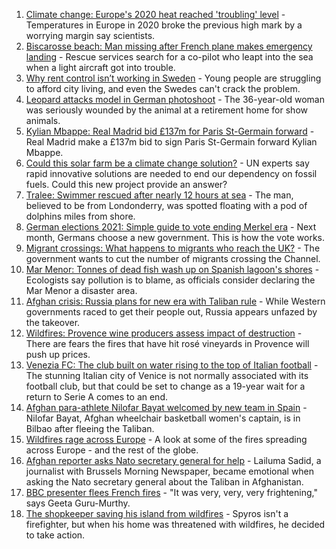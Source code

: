 1. [Climate change: Europe's 2020 heat reached 'troubling' level](https://www.bbc.co.uk/news/science-environment-58333124?at_medium=RSS&at_campaign=KARANGA) - Temperatures in Europe in 2020 broke the previous high mark by a worrying margin say scientists.
2. [Biscarosse beach: Man missing after French plane makes emergency landing](https://www.bbc.co.uk/news/world-europe-58329076?at_medium=RSS&at_campaign=KARANGA) - Rescue services search for a co-pilot who leapt into the sea when a light aircraft got into trouble.
3. [Why rent control isn’t working in Sweden](https://www.bbc.co.uk/news/business-58317555?at_medium=RSS&at_campaign=KARANGA) - Young people are struggling to afford city living, and even the Swedes can't crack the problem.
4. [Leopard attacks model in German photoshoot](https://www.bbc.co.uk/news/world-europe-58329080?at_medium=RSS&at_campaign=KARANGA) - The 36-year-old woman was seriously wounded by the animal at a retirement home for show animals.
5. [Kylian Mbappe: Real Madrid bid £137m for Paris St-Germain forward](https://www.bbc.co.uk/sport/football/58326817?at_medium=RSS&at_campaign=KARANGA) - Real Madrid make a £137m bid to sign Paris St-Germain forward Kylian Mbappe.
6. [Could this solar farm be a climate change solution?](https://www.bbc.co.uk/news/world-europe-58320618?at_medium=RSS&at_campaign=KARANGA) - UN experts say rapid innovative solutions are needed to end our dependency on fossil fuels. Could this new project provide an answer?
7. [Tralee: Swimmer rescued after nearly 12 hours at sea](https://www.bbc.co.uk/news/world-europe-58318023?at_medium=RSS&at_campaign=KARANGA) - The man, believed to be from Londonderry, was spotted floating with a pod of dolphins miles from shore.
8. [German elections 2021: Simple guide to vote ending Merkel era](https://www.bbc.co.uk/news/world-europe-58311108?at_medium=RSS&at_campaign=KARANGA) - Next month, Germans choose a new government. This is how the vote works.
9. [Migrant crossings: What happens to migrants who reach the UK?](https://www.bbc.co.uk/news/explainers-53734793?at_medium=RSS&at_campaign=KARANGA) - The government wants to cut the number of migrants crossing the Channel.
10. [Mar Menor: Tonnes of dead fish wash up on Spanish lagoon's shores](https://www.bbc.co.uk/news/world-europe-58311105?at_medium=RSS&at_campaign=KARANGA) - Ecologists say pollution is to blame, as officials consider declaring the Mar Menor a disaster area.
11. [Afghan crisis: Russia plans for new era with Taliban rule](https://www.bbc.co.uk/news/world-europe-58265934?at_medium=RSS&at_campaign=KARANGA) - While Western governments raced to get their people out, Russia appears unfazed by the takeover.
12. [Wildfires: Provence wine producers assess impact of destruction](https://www.bbc.co.uk/news/business-58299125?at_medium=RSS&at_campaign=KARANGA) - There are fears the fires that have hit rosé vineyards in Provence will push up prices.
13. [Venezia FC: The club built on water rising to the top of Italian football](https://www.bbc.co.uk/sport/football/57969205?at_medium=RSS&at_campaign=KARANGA) - The stunning Italian city of Venice is not normally associated with its football club, but that could be set to change as a 19-year wait for a return to Serie A comes to an end.
14. [Afghan para-athlete Nilofar Bayat welcomed by new team in Spain](https://www.bbc.co.uk/news/world-europe-58318043?at_medium=RSS&at_campaign=KARANGA) - Nilofar Bayat, Afghan wheelchair basketball women's captain, is in Bilbao after fleeing the Taliban.
15. [Wildfires rage across Europe](https://www.bbc.co.uk/news/world-58257998?at_medium=RSS&at_campaign=KARANGA) - A look at some of the fires spreading across Europe - and the rest of the globe.
16. [Afghan reporter asks Nato secretary general for help](https://www.bbc.co.uk/news/world-asia-58250062?at_medium=RSS&at_campaign=KARANGA) - Lailuma Sadid, a journalist with Brussels Morning Newspaper, became emotional when asking the Nato secretary general about the Taliban in Afghanistan.
17. [BBC presenter flees French fires](https://www.bbc.co.uk/news/world-europe-58250658?at_medium=RSS&at_campaign=KARANGA) - "It was very, very, very frightening," says Geeta Guru-Murthy.
18. [The shopkeeper saving his island from wildfires](https://www.bbc.co.uk/news/world-europe-58177493?at_medium=RSS&at_campaign=KARANGA) - Spyros isn't a firefighter, but when his home was threatened with wildfires, he decided to take action.
